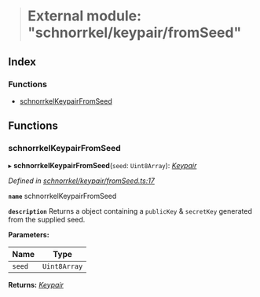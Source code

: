 > # External module: "schnorrkel/keypair/fromSeed"

## Index

### Functions

* [schnorrkelKeypairFromSeed](_schnorrkel_keypair_fromseed_.md#schnorrkelkeypairfromseed)

## Functions

###  schnorrkelKeypairFromSeed

▸ **schnorrkelKeypairFromSeed**(`seed`: `Uint8Array`): *[Keypair](../interfaces/_types_.keypair.md)*

*Defined in [schnorrkel/keypair/fromSeed.ts:17](https://github.com/polkadot-js/common/blob/09e0b80/packages/util-crypto/src/schnorrkel/keypair/fromSeed.ts#L17)*

**`name`** schnorrkelKeypairFromSeed

**`description`** Returns a object containing a `publicKey` & `secretKey` generated from the supplied seed.

**Parameters:**

Name | Type |
------ | ------ |
`seed` | `Uint8Array` |

**Returns:** *[Keypair](../interfaces/_types_.keypair.md)*